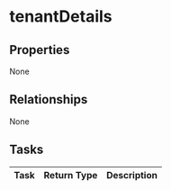 # tenantDetails



## Properties
None

## Relationships
None


## Tasks

| Task		   | Return Type	|Description|
|:---------------|:--------|:----------|
